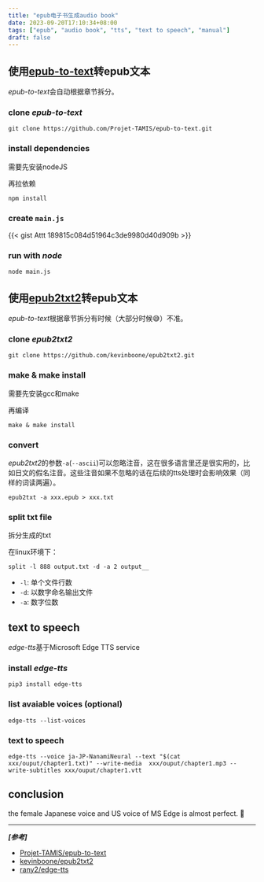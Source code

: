 ```yaml
---
title: "epub电子书生成audio book"
date: 2023-09-20T17:10:34+08:00
tags: ["epub", "audio book", "tts", "text to speech", "manual"]
draft: false
---
```


## 使用[epub-to-text](https://github.com/Projet-TAMIS/epub-to-text.git)转epub文本

*epub-to-text*会自动根据章节拆分。

### clone *epub-to-text*

```shell
git clone https://github.com/Projet-TAMIS/epub-to-text.git
```

### install dependencies

需要先安装nodeJS

再拉依赖
```shell
npm install
```

### create `main.js`

{{< gist Attt 189815c084d51964c3de9980d40d909b >}}

### run with *node*

```shell
node main.js
```

## 使用[epub2txt2](https://github.com/kevinboone/epub2txt2.git)转epub文本

*epub-to-text*根据章节拆分有时候（大部分时候😅）不准。

### clone *epub2txt2*

```shell
git clone https://github.com/kevinboone/epub2txt2.git
```

### make & make install

需要先安装gcc和make

再编译

```shell
make & make install
```

### convert

*epub2txt2*的参数`-a`(`--ascii`)可以忽略注音，这在很多语言里还是很实用的，比如日文的假名注音。这些注音如果不忽略的话在后续的tts处理时会影响效果（同样的词读两遍）。

```shell
epub2txt -a xxx.epub > xxx.txt
```

### split txt file

拆分生成的txt

在linux环境下：

```shell
split -l 888 output.txt -d -a 2 output__
```

- `-l`: 单个文件行数
- `-d`: 以数字命名输出文件
- `-a`: 数字位数

## text to speech

*edge-tts*基于Microsoft Edge TTS service

### install *edge-tts*

```shell
pip3 install edge-tts
```

### list avaiable voices (optional)

```shell
edge-tts --list-voices
```

### text to speech

```shell
edge-tts --voice ja-JP-NanamiNeural --text "$(cat xxx/ouput/chapter1.txt)" --write-media  xxx/ouput/chapter1.mp3 --write-subtitles xxx/ouput/chapter1.vtt
```

## conclusion

the female Japanese voice and US voice of MS Edge is almost perfect. 🥸

---

***[参考]***

- [Projet-TAMIS/epub-to-text](https://github.com/Projet-TAMIS/epub-to-text.git)
- [kevinboone/epub2txt2](https://github.com/kevinboone/epub2txt2.git)
- [rany2/edge-tts](https://github.com/rany2/edge-tts)